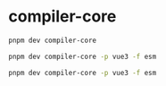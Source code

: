 # compiler-core

```bash
pnpm dev compiler-core

pnpm dev compiler-core -p vue3 -f esm

pnpm dev compiler-core -p vue3 -f esm
```
